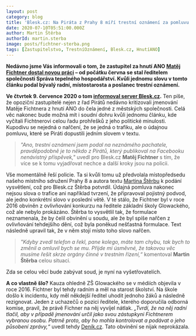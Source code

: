 ```yaml
---
layout: post
category: blog
title: 'Blesk.cz: Na Piráta z Prahy 8 míří trestní oznámení za pomluvu. Kvůli jedinému slovu.'
date: 2020-07-10T05:51:00.000Z
author: Martin Štěrba
authorId: martin.sterba
image: posts/fichtner-sterba.png
tags: [Zastupitelstvo, TrestníOznámení, Blesk.cz, HnutíANO]
---
```


**Nedávno jsme Vás informovali o tom, že zastupitel za hnutí ANO [Matěj Fichtner dostal novou práci](https://praha8.pirati.cz/aktuality/trafika-pro-fichtnera.html) – od počátku června se stal ředitelem společnosti Správa tepelného hospodářství. Kvůli jednomu slovu v tomto článku podal bývalý radní, místostarosta a poslanec trestní oznámení.**

**Ve čtvrtek 9. července 2020 o tom [informoval server Blesk.cz](https://www.blesk.cz/clanek/regiony-praha-praha-zpravy/649181/na-pirata-z-prahy-8-miri-trestni-oznameni-za-pomluvu-kvuli-jedinemu-slovu-v-clanku-o-udajne-trafice-pro-ano.html?fbclid=IwAR0iJiDQh1TmYr6SUY3Nn_MQ48CbRBdPGFec8Go6m2wC7gS_hVTHGgjgbZA).** Ten píše, že opoziční zastupitelé nejen z řad Pirátů nedávno kritizovali jmenování Matěje Fichtnera z hnutí ANO do čela jedné z městských společnosti. Celá věc nakonec bude možná mít i soudní dohru kvůli jednomu článku, kde vyčítali Fichtnerovi celou řadu prohřešků z jeho politické minulosti. Kupodivu se nejedná o nařčení, že se jedná o trafiku, ale o údajnou pomluvu, které se Piráti dopustili jedním slovem v textu.

> *"Ano, trestní oznámení jsem podal na neznámého pachatele, pravděpodobně je to někdo z Pirátů, který publikoval na Facebooku nenávistný příspěvek,"* uvedl pro Blesk.cz **Matěj Fichtner** s tím, že více se k tomu vyjadřovat nechce a další kroky jsou na policii.

Vše momentálně řeší policie. Ta si kvůli tomu už předvolala místopředsedu našeho místního sdružení Prahy 8 a autora textu [Martina Štěrbu](https://praha8.pirati.cz/lide/martin-sterba/) k podání vysvětlení, což pro Blesk.cz Štěrba potvrdil. Údajná pomluva nakonec nejsou slova o trafice ani například tvrzení, že připravoval pojistný podvod, ale jedno konkrétní slovo v poslední větě. V té stálo, že Fichtner byl v roce 2016 obviněn z ovlivňování konkurzu na ředitele základní školy Glowackého, což ale nebylo prokázáno. Štěrba to vysvětlil tak, že formulace neznamenala, že by čelil obvinění u soudu, ale že byl spíše nařčen z ovlivňování tehdejšího dění, což byla poněkud nešťastná formulace. Text následně upravil tak, že v něm stojí místo toho slovo nařčen.

> *"Kdyby zvedl telefon a řekl, pane kolego, máte tam chybu, tak bych to změnil a omluvil bych se mu. Přijde mi úsměvné, že takovou věc musíme řešit skrze orgány činné v trestním řízení,“* komentoval **Martin Štěrba** celou situaci. 

Zda se celou věcí bude zabývat soud, je nyní na vyšetřovatelích.

**A co vlastně šlo?** Kauza ohledně ZŠ Glowackého se v médiích objevila v roce 2016. Fichtner byl tehdy radním a měl na starost školství. Na škole došlo k incidentu, kdy měl někdejší ředitel uhodit jednoho žáků a následně rezignovat. Jeden z uchazečů o pozici ředitele, kterého doporučila odborná komise, pravil, že právě Fichner na něj vyvíjel nátlak. *„Tvrdí, že na něj radní tlačil, aby v případě jmenování určil jako svou zástupkyni Fichtnerem vybranou osobu. Patrně proto, aby ho mohla kontrolovat a podávat o jeho působení zprávy,“* uvedl tehdy [Deník.cz](https://prazsky.denik.cz/zpravy_region/hybe-vyberem-reditele-skoly-zakulisni-politika-20160603.html). Tato obvinění se nijak neprokázala.
